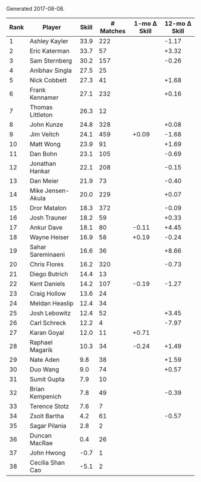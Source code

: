 Generated 2017-08-08.

| Rank | Player            | Skill | # Matches | 1-mo Δ Skill | 12-mo Δ Skill |
|------|-------------------|-------|-----------|--------------|---------------|
|    1 | Ashley Kayler     |  33.9 |       222 |              |         -1.17 |
|    2 | Eric Katerman     |  33.7 |        57 |              |         +3.32 |
|    3 | Sam Sternberg     |  30.2 |       157 |              |         -0.26 |
|    4 | Anibhav Singla    |  27.5 |        25 |              |               |
|    5 | Nick Cobbett      |  27.3 |        41 |              |         +1.68 |
|    6 | Frank Kennamer    |  27.1 |       232 |              |         +0.16 |
|    7 | Thomas Littleton  |  26.3 |        12 |              |               |
|    8 | John Kunze        |  24.8 |       328 |              |         +0.08 |
|    9 | Jim Veitch        |  24.1 |       459 |        +0.09 |         -1.68 |
|   10 | Matt Wong         |  23.9 |        91 |              |         +1.69 |
|   11 | Dan Bohn          |  23.1 |       105 |              |         -0.69 |
|   12 | Jonathan Hankar   |  22.1 |       208 |              |         -0.15 |
|   13 | Dan Meier         |  21.9 |        73 |              |         -0.40 |
|   14 | Mike Jensen-Akula |  20.0 |       229 |              |         +0.07 |
|   15 | Dror Matalon      |  18.3 |       372 |              |         -0.09 |
|   16 | Josh Trauner      |  18.2 |        59 |              |         +0.33 |
|   17 | Ankur Dave        |  18.1 |        80 |        -0.11 |         +4.45 |
|   18 | Wayne Heiser      |  16.9 |        58 |        +0.19 |         -0.24 |
|   19 | Sahar Sareminaeni |  16.6 |        36 |              |         +8.66 |
|   20 | Chris Flores      |  16.2 |       320 |              |         -0.73 |
|   21 | Diego Butrich     |  14.4 |        13 |              |               |
|   22 | Kent Daniels      |  14.2 |       107 |        -0.19 |         -1.27 |
|   23 | Craig Hollow      |  13.6 |        24 |              |               |
|   24 | Meldan Heaslip    |  12.4 |        34 |              |               |
|   25 | Josh Lebowitz     |  12.4 |        52 |              |         +3.45 |
|   26 | Carl Schreck      |  12.2 |         4 |              |         -7.97 |
|   27 | Karan Goyal       |  12.0 |        11 |        +0.71 |               |
|   28 | Raphael Magarik   |  10.3 |        34 |        -0.24 |         +1.49 |
|   29 | Nate Aden         |   9.8 |        38 |              |         +1.59 |
|   30 | Duo Wang          |   9.0 |        74 |              |         +0.57 |
|   31 | Sumit Gupta       |   7.9 |        10 |              |               |
|   32 | Brian Kempenich   |   7.8 |        49 |              |         -0.39 |
|   33 | Terence Stotz     |   7.6 |         7 |              |               |
|   34 | Zsolt Bartha      |   4.2 |        61 |              |         -0.57 |
|   35 | Sagar Pilania     |   2.8 |         2 |              |               |
|   36 | Duncan MacRae     |   0.4 |        26 |              |               |
|   37 | John Hwong        |  -0.7 |         1 |              |               |
|   38 | Cecilia Shan Cao  |  -5.1 |         2 |              |               |